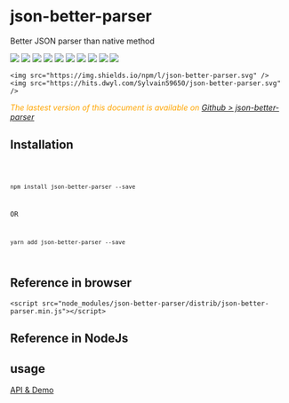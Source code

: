 # json-better-parser
Better JSON parser than native method

 <div style="display:inline">
    <a target="_blank" title="build" href="https://travis-ci.org/Sylvain59650/json-better-parser"><img src="https://travis-ci.org/Sylvain59650/json-better-parser.png?branch=master" /></a>
    <a target="_blank" title="version" href="https://www.npmjs.com/package/json-better-parser"><img src="https://img.shields.io/npm/v/json-better-parser.svg" /></a>
    <a target="_blank" title="package" href="https://github.com/Sylvain59650/json-better-parser"><img src="https://img.shields.io/github/package-json/v/Sylvain59650/json-better-parser.svg" /></a>
    <a target="_blank" title="dependencies" href="https://david-dm.org/Sylvain59650/json-better-parser"><img src="https://img.shields.io/david/Sylvain59650/json-better-parser.svg" /></a>
    <a target="_blank" title="dependencies graph" href="http://npm.anvaka.com/#/view/2d/json-better-parser"><img src="https://img.shields.io/badge/dependencies-graph-blue.svg" /></a>
    <img src="https://img.shields.io/bundlephobia/min/json-better-parser.svg" />
    <img src="https://img.shields.io/badge/eslint-ok-blue.svg" />
    <a target="_blank" title="tests" href="https://sylvain59650.github.io/json-better-parser/"><img src="https://img.shields.io/badge/tests-passing-brightgreen.svg" /></a>
      <a target="_blank" title="downloads" href="https://www.jsdelivr.com/package/npm/json-better-parser"><img src="https://data.jsdelivr.com/v1/package/npm/json-better-parser/badge" /></a>
    <a target="_blank" title="cdn" href="https://cdn.jsdelivr.net/npm/json-better-parser/distrib/json-better-parser.min.js"><img src="https://img.shields.io/badge/cdn-jsdeliv-black.svg" /></a>
 
    <img src="https://img.shields.io/npm/l/json-better-parser.svg" />
    <img src="https://hits.dwyl.com/Sylvain59650/json-better-parser.svg" />
  </div>


 <div class="Note" style="color:orange;font-style:italic">
 
The lastest version of this document is available on [Github > json-better-parser](https://github.com/Sylvain59650/json-better-parser/blob/master/README.md)


</div>



## Installation
<code>

    npm install json-better-parser --save

OR

    yarn add json-better-parser --save
</code>

## Reference in browser

    <script src="node_modules/json-better-parser/distrib/json-better-parser.min.js"></script>

## Reference in NodeJs

## usage

   
<a href="https://sylvain59650.github.io/json-better-parser/">API & Demo</a>